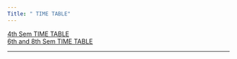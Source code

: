 ```yaml
---
Title: " TIME TABLE"
---
```

<a href="https://drive.google.com/drive/folders/1jMFKdK-tuQoOrrFvSUdvU0UtiR4QegtG">4th Sem TIME TABLE</a><br>
<a href="https://drive.google.com/drive/folders/1jMFKdK-tuQoOrrFvSUdvU0UtiR4QegtG">6th and 8th Sem TIME TABLE</a>
<br>
<hr>
